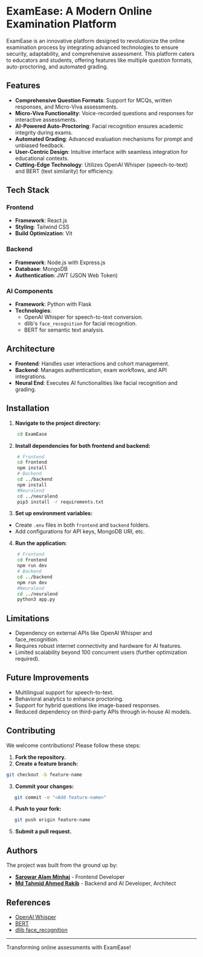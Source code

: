 # ExamEase: A Modern Online Examination Platform

ExamEase is an innovative platform designed to revolutionize the online examination process by integrating advanced technologies to ensure security, adaptability, and comprehensive assessment. This platform caters to educators and students, offering features like multiple question formats, auto-proctoring, and automated grading.

## Features

- **Comprehensive Question Formats**: Support for MCQs, written responses, and Micro-Viva assessments.
- **Micro-Viva Functionality**: Voice-recorded questions and responses for interactive assessments.
- **AI-Powered Auto-Proctoring**: Facial recognition ensures academic integrity during exams.
- **Automated Grading**: Advanced evaluation mechanisms for prompt and unbiased feedback.
- **User-Centric Design**: Intuitive interface with seamless integration for educational contexts.
- **Cutting-Edge Technology**: Utilizes OpenAI Whisper (speech-to-text) and BERT (text similarity) for efficiency.

## Tech Stack

### Frontend
- **Framework**: React.js
- **Styling**: Tailwind CSS
- **Build Optimization**: Vit

### Backend
- **Framework**: Node.js with Express.js
- **Database**: MongoDB
- **Authentication**: JWT (JSON Web Token)

### AI Components
- **Framework**: Python with Flask
- **Technologies**:
  - OpenAI Whisper for speech-to-text conversion.  
  - dlib's `face_recognition` for facial recognition.
  - BERT for semantic text analysis.

## Architecture
- **Frontend**: Handles user interactions and cohort management.
- **Backend**: Manages authentication, exam workflows, and API integrations.
- **Neural End**: Executes AI functionalities like facial recognition and grading.
## Installation

1. **Navigate to the project directory:** 
```bash
    cd ExamEase 
```
2. **Install dependencies for both frontend and backend:**
```bash
    # Frontend
    cd frontend   
    npm install
    # Backend
    cd ../backend
    npm install
    #Neuralend
    cd ../neuralend
    pip3 install -r requirements.txt
```
3. **Set up environment variables:**   
- Create `.env` files in both `frontend` and `backend` folders.
- Add configurations for API keys, MongoDB URI, etc.

4. **Run the application:**
```bash   
    # Frontend
    cd frontend   
    npm run dev
    # Backend   
    cd ../backend
    npm run dev
    #Neuralend
    cd ../neuralend
    python3 app.py
```

## Limitations
- Dependency on external APIs like OpenAI Whisper and face_recognition.
- Requires robust internet connectivity and hardware for AI features.
- Limited scalability beyond 100 concurrent users (further optimization required).

## Future Improvements

- Multilingual support for speech-to-text.
- Behavioral analytics to enhance proctoring.
- Support for hybrid questions like image-based responses.
- Reduced dependency on third-party APIs through in-house AI models.

## Contributing

We welcome contributions! Please follow these steps:

1. **Fork the repository.**
2. **Create a feature branch:**
```bash   
git checkout -b feature-name  
```
3. **Commit your changes:**
```bash   
   git commit -m "<Add feature-name>"
```
4. **Push to your fork:**
```bash
   git push origin feature-name   
```
5. **Submit a pull request.**


## Authors

The project was built from the ground up by:

- **[Sarowar Alam Minhaj](https://github.com/sarwar76200)** - Frontend Developer
- **[Md Tahmid Ahmed Rakib](https://github.com/withtahmid)** - Backend and AI Developer, Architect 

## References
- [OpenAI Whisper](https://openai.com/index/whisper/)
- [BERT](https://huggingface.co/sentence-transformers/stsb-bert-base)
- [dlib face_recognition](https://github.com/ageitgey/face_recognition)

---

Transforming online assessments with ExamEase!
